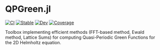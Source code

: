 # QPGreen.jl

[![CI](https://github.com/gregoirepourtier/QPGreen.jl/actions/workflows/ci.yml/badge.svg)](https://github.com/gregoirepourtier/QPGreen.jl/actions/workflows/ci.yml)
[![Stable](https://img.shields.io/badge/docs-stable-blue.svg)](https://github.com/gregoirepourtier/QPGreen.jl/stable/)
[![Dev](https://img.shields.io/badge/docs-dev-blue.svg)](https://gregoirepourtier.github.io/QPGreen.jl/dev/)
[![Coverage](https://codecov.io/gh/gregoirepourtier/QPGreen.jl/branch/main/graph/badge.svg)](https://codecov.io/gh/gregoirepourtier/QPGreen.jl)

Toolbox implementing efficient methods (FFT-based method, Ewald method, Lattice Sums) for computing Quasi-Periodic Green Functions for the 2D Helmholtz equation.
